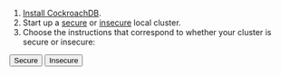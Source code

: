 1. [Install CockroachDB](../{{site.versions["stable"]}}/install-cockroachdb.html).
1. Start up a [secure](../{{site.versions["stable"]}}/secure-a-cluster.html) or [insecure](../{{site.versions["stable"]}}/start-a-local-cluster.html) local cluster.
1. Choose the instructions that correspond to whether your cluster is secure or insecure:

<div class="filters filters-big clearfix">
  <button class="filter-button" data-scope="secure">Secure</button>
  <button class="filter-button" data-scope="insecure">Insecure</button>
</div>

